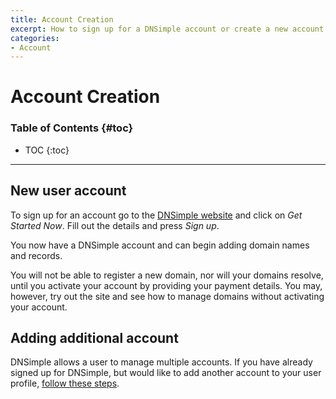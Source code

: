 ```yaml
---
title: Account Creation
excerpt: How to sign up for a DNSimple account or create a new account for an existing DNSimple user.
categories:
- Account
---
```


# Account Creation

### Table of Contents {#toc}

* TOC
{:toc}

---

## New user account

To sign up for an account go to the [DNSimple website](https://dnsimple.com) and click on *Get Started Now*. Fill out the details and press *Sign up*.

You now have a DNSimple account and can begin adding domain names and records.

You will not be able to register a new domain, nor will your domains resolve, until you activate your account by providing your payment details. You may, however, try out the site and see how to manage domains without activating your account.

## Adding additional account

DNSimple allows a user to manage multiple accounts. If you have already signed up for DNSimple, but would like to add another account to your user profile, [follow these steps](/articles/account-multi/#creating).

